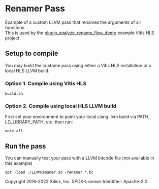 # Renamer Pass

Example of a custom LLVM pass that renames the arguments of all functions.  
This is used by the [plugin_analyze_rename_flow_demo](../../vitis_hls_examples/plugin_analyze_rename_flow_demo) example Vitis HLS project.

## Setup to compile
You may build the custome pass using either a Vitis HLS installation or a local HLS LLVM build.

### Option 1. Compile using Vitis HLS
```
build.sh
```

### Option 2. Compile using local HLS LLVM build
First set your environment to point your local clang llvm build via PATH, LD_LIBRARY_PATH, etc. then run:
```
make all
```

## Run the pass
You can manually test your pass with a LLVM bitcode file (not available in this example)
```
opt -load ./LLVMRenamer.so -renamer *.bc
```

Copyright 2016-2022 Xilinx, Inc.
SPDX-License-Identifier: Apache-2.0
